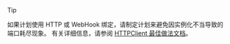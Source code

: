 > [!TIP]
>
> 如果计划使用 HTTP 或 WebHook 绑定，请制定计划来避免因实例化不当导致的端口耗尽现象。 有关详细信息，请参阅 [HTTPClient 最佳做法文档](https://github.com/mspnp/performance-optimization/blob/master/ImproperInstantiation/docs/ImproperInstantiation.md)。
>
